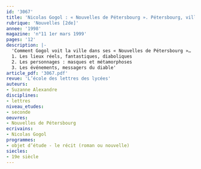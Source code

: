 ```yaml
---
id: '3067'
title: 'Nicolas Gogol : « Nouvelles de Pétersbourg ». Pétersbourg, ville diabolique'
rubrique: 'Nouvelles [2de]'
annee: '1998'
magazine: 'n°11 1er mars 1999'
pages: '12'
description: |-
  'Comment Gogol voit la ville dans ses « Nouvelles de Pétersbourg »…
  1. Les lieux réels, fantastiques, diaboliques
  2. Les personnages : masques et métamorphoses
  3. Les événements, messagers du diable'
article_pdf: '3067.pdf'
revue: 'L’école des lettres des lycées'
auteurs:
- Suzanne Alexandre
disciplines:
- lettres
niveau_etudes:
- seconde
oeuvres:
- Nouvelles de Pétersbourg
ecrivains:
- Nicolas Gogol
programmes:
- objet d’étude - le récit (roman ou nouvelle)
siecles:
- 19e siècle
---
```

